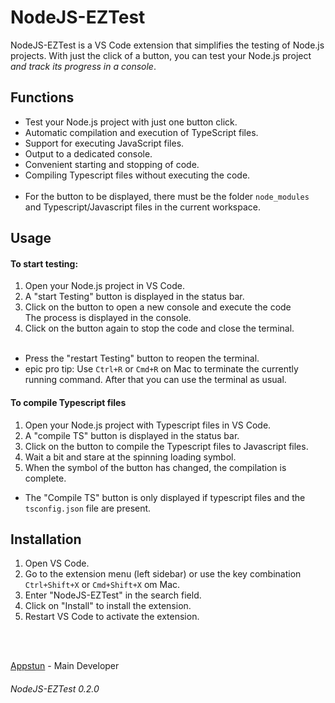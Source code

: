 # NodeJS-EZTest

NodeJS-EZTest is a VS Code extension that simplifies the testing of Node.js projects. With just the click of a button, you can test your Node.js project _and track its progress in a console_.

## Functions

- Test your Node.js project with just one button click.
- Automatic compilation and execution of TypeScript files.
- Support for executing JavaScript files.
- Output to a dedicated console.
- Convenient starting and stopping of code.
- Compiling Typescript files without executing the code.
  <br><br>
- For the button to be displayed, there must be the folder `node_modules` and Typescript/Javascript files in the current workspace.

## Usage

#### To start testing:
1. Open your Node.js project in VS Code. <br>
2. A "start Testing" button is displayed in the status bar. <br>
3. Click on the button to open a new console and execute the code <br>
The process is displayed in the console. <br>
5. Click on the button again to stop the code and close the terminal. <br>
   <br>

- Press the "restart Testing" button to reopen the terminal.
- epic pro tip: Use `Ctrl+R` or `Cmd+R` on Mac to terminate the currently running command. After that you can use the terminal as usual.

#### To compile Typescript files
1. Open your Node.js project with Typescript files in VS Code. <br>
2. A "compile TS" button is displayed in the status bar. <br>
3. Click on the button to compile the Typescript files to Javascript files. <br>
4. Wait a bit and stare at the spinning loading symbol.
5. When the symbol of the button has changed, the compilation is complete.

- The "Compile TS" button is only displayed if typescript files and the `tsconfig.json` file are present. 

## Installation

1. Open VS Code. <br>
2. Go to the extension menu (left sidebar) or use the key combination `Ctrl+Shift+X` or `Cmd+Shift+X` om Mac. <br>
3. Enter "NodeJS-EZTest" in the search field. <br>
4. Click on "Install" to install the extension. <br>
5. Restart VS Code to activate the extension. <br>

<br><br>

[Appstun](https://github.com/appstun) - Main Developer
###### NodeJS-EZTest 0.2.0
